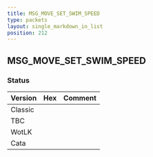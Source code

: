 ```yaml
---
title: MSG_MOVE_SET_SWIM_SPEED
type: packets
layout: single_markdown_in_list
position: 212
---
```


## MSG_MOVE_SET_SWIM_SPEED

### Status

Version | Hex | Comment
---------- | ---------- | ---------- 
Classic |  |  
TBC |  |  
WotLK |  |  
Cata |  |  
